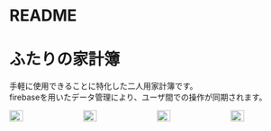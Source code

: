 # README

# ふたりの家計簿
手軽に使用できることに特化した二人用家計簿です。</br>
firebaseを用いたデータ管理により、ユーザ間での操作が同期されます。
<div style="display: flex; justify-content: space-between;">
  <img src="https://github.com/user-attachments/assets/c8a847e6-c033-4e26-b839-d56eb8c60250" width="22%" />
  <img src="https://github.com/user-attachments/assets/03771b96-c890-4708-979e-e874870fb4c4" width="22%" />
  <img src="https://github.com/user-attachments/assets/82ebaba5-5579-46ac-85b3-5870884963af" width="22%" />
  <img src="https://github.com/user-attachments/assets/bfa6ab4a-7db3-44ad-a339-d8e7a6b966ef" width="22%" />
</div>
